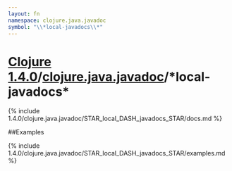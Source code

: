 ```yaml
---
layout: fn
namespace: clojure.java.javadoc
symbol: "\\*local-javadocs\\*"
---
```


# [Clojure 1.4.0](../../)/[clojure.java.javadoc](../)/\*local-javadocs\*

{% include 1.4.0/clojure.java.javadoc/STAR_local_DASH_javadocs_STAR/docs.md %}

##Examples

{% include 1.4.0/clojure.java.javadoc/STAR_local_DASH_javadocs_STAR/examples.md %}

